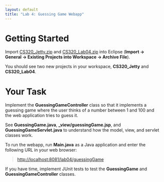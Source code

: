 ```yaml
---
layout: default
title: "Lab 4: Guessing Game Webapp"
---
```


Getting Started
===============

Import [CS320\_Jetty.zip](CS320_Jetty.zip) and [CS320\_Lab04.zip](CS320_Lab04.zip) into Eclipse (**Import &rarr; General &rarr; Existing Projects into Workspace &rarr; Archive File**).

You should see two new projects in your workspace, **CS320\_Jetty** and **CS320\_Lab04**.

Your Task
=========

Implement the **GuessingGameController** class so that it implements a guessing game where the user thinks of a number between 1 and 100 and the web application tries to guess it.

See **GuessingGame.java**, **\_view/guessingGame.jsp**, and **GuessingGameServlet.java** to understand how the model, view, and servlet classes work.

To run the webapp, run **Main.java** as a Java application and enter the following URL in your web browser:

> [http://localhost:8081/lab04/guessingGame](http://localhost:8081/lab04/guessingGame)

If you have time, implement JUnit tests to test the **GuessingGame** and **GuessingGameController** classes.
